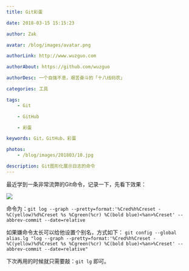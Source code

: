 ```yaml
---
title: Git彩蛋

date: 2018-03-15 15:15:23

author: Zak

avatar: /blog/images/avatar.png

authorLink: http://www.wuzguo.com

authorAbout: https://github.com/wuzguo

authorDesc: 一个自强不息，艰苦奋斗的「十八线码农」

categories: 工具

tags:
	- Git

	- GitHub

	- 彩蛋

keywords: Git，GitHub，彩蛋

photos:
	- /blog/images/201803/10.jpg

description: Git图形化展示日志的命令
---
```



最近学到一条非常流弊的Git命令，记录一下，先看下效果：

![](/blog/images/201803/10.jpg)

命令为：`git log --graph --pretty=format:'%Cred%h%Creset -%C(yellow)%d%Creset %s %Cgreen(%cr) %C(bold blue)<%an>%Creset' --abbrev-commit --date=relative`

如果嫌命令太长可以给他设置个别名，方式如下：
`git config --global alias.lg "log --graph --pretty=format:'%Cred%h%Creset -%C(yellow)%d%Creset %s %Cgreen(%cr) %C(bold blue)<%an>%Creset' --abbrev-commit --date=relative"`

下次再用的时候就只需要敲：`git lg` 即可。